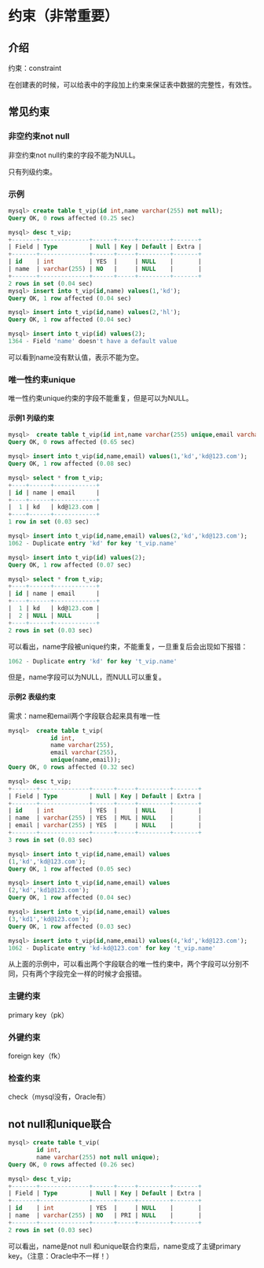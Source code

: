 # 约束（非常重要）

## 介绍

约束：constraint

在创建表的时候，可以给表中的字段加上约束来保证表中数据的完整性，有效性。

## 常见约束

### 非空约束not null

非空约束not null约束的字段不能为NULL。

只有列级约束。

### 示例

```sql
mysql> create table t_vip(id int,name varchar(255) not null);
Query OK, 0 rows affected (0.25 sec)

mysql> desc t_vip;
+-------+--------------+------+-----+---------+-------+
| Field | Type         | Null | Key | Default | Extra |
+-------+--------------+------+-----+---------+-------+
| id    | int          | YES  |     | NULL    |       |
| name  | varchar(255) | NO   |     | NULL    |       |
+-------+--------------+------+-----+---------+-------+
2 rows in set (0.04 sec)
mysql> insert into t_vip(id,name) values(1,'kd');
Query OK, 1 row affected (0.04 sec)

mysql> insert into t_vip(id,name) values(2,'hl');
Query OK, 1 row affected (0.04 sec)

mysql> insert into t_vip(id) values(2);
1364 - Field 'name' doesn't have a default value
```

可以看到name没有默认值，表示不能为空。

### 唯一性约束unique

唯一性约束unique约束的字段不能重复，但是可以为NULL。

#### 示例1 列级约束

```sql
mysql>  create table t_vip(id int,name varchar(255) unique,email varchar(255));
Query OK, 0 rows affected (0.65 sec)

mysql> insert into t_vip(id,name,email) values(1,'kd','kd@123.com');
Query OK, 1 row affected (0.08 sec)

mysql> select * from t_vip;
+----+------+------------+
| id | name | email      |
+----+------+------------+
|  1 | kd   | kd@123.com |
+----+------+------------+
1 row in set (0.03 sec)

mysql> insert into t_vip(id,name,email) values(2,'kd','kd@123.com');
1062 - Duplicate entry 'kd' for key 't_vip.name'

mysql> insert into t_vip(id) values(2);
Query OK, 1 row affected (0.07 sec)

mysql> select * from t_vip;
+----+------+------------+
| id | name | email      |
+----+------+------------+
|  1 | kd   | kd@123.com |
|  2 | NULL | NULL       |
+----+------+------------+
2 rows in set (0.03 sec)

```

可以看出，name字段被unique约束，不能重复，一旦重复后会出现如下报错：

```sql
1062 - Duplicate entry 'kd' for key 't_vip.name'
```

但是，name字段可以为NULL，而NULL可以重复。

#### 示例2 表级约束

需求：name和email两个字段联合起来具有唯一性

```sql
mysql>  create table t_vip(
			id int,
			name varchar(255),
			email varchar(255),
			unique(name,email));
Query OK, 0 rows affected (0.32 sec)

mysql> desc t_vip;
+-------+--------------+------+-----+---------+-------+
| Field | Type         | Null | Key | Default | Extra |
+-------+--------------+------+-----+---------+-------+
| id    | int          | YES  |     | NULL    |       |
| name  | varchar(255) | YES  | MUL | NULL    |       |
| email | varchar(255) | YES  |     | NULL    |       |
+-------+--------------+------+-----+---------+-------+
3 rows in set (0.03 sec)

mysql> insert into t_vip(id,name,email) values
(1,'kd','kd@123.com');
Query OK, 1 row affected (0.05 sec)

mysql> insert into t_vip(id,name,email) values
(2,'kd','kd1@123.com');
Query OK, 1 row affected (0.04 sec)

mysql> insert into t_vip(id,name,email) values
(3,'kd1','kd@123.com');
Query OK, 1 row affected (0.03 sec)

mysql> insert into t_vip(id,name,email) values(4,'kd','kd@123.com');
1062 - Duplicate entry 'kd-kd@123.com' for key 't_vip.name'
```

从上面的示例中，可以看出两个字段联合的唯一性约束中，两个字段可以分别不同，只有两个字段完全一样的时候才会报错。

### 主键约束

primary key（pk）

### 外键约束

foreign key（fk）

### 检查约束

check（mysql没有，Oracle有）

## not null和unique联合

```sql
mysql> create table t_vip(
    	id int,
    	name varchar(255) not null unique);
Query OK, 0 rows affected (0.26 sec)

mysql> desc t_vip;
+-------+--------------+------+-----+---------+-------+
| Field | Type         | Null | Key | Default | Extra |
+-------+--------------+------+-----+---------+-------+
| id    | int          | YES  |     | NULL    |       |
| name  | varchar(255) | NO   | PRI | NULL    |       |
+-------+--------------+------+-----+---------+-------+
2 rows in set (0.03 sec)
```

可以看出，name是not null 和unique联合约束后，name变成了主键primary key。（注意：Oracle中不一样！）